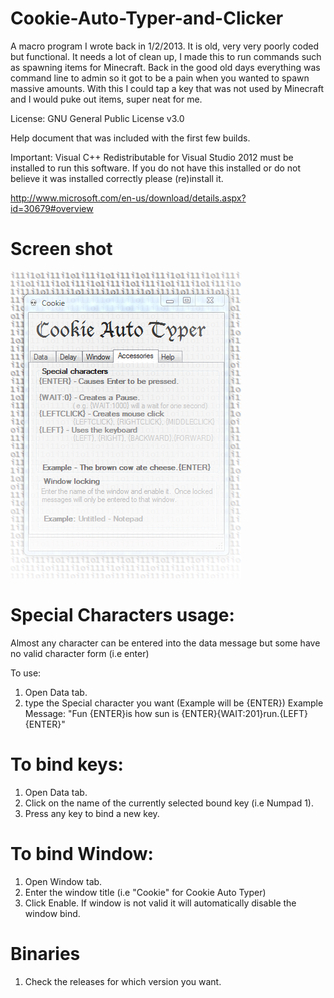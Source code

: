 # Cookie-Auto-Typer-and-Clicker
A macro program I wrote back in 1/2/2013. It is old, very very poorly coded but functional. It needs a lot of clean up, I made this to run commands such as spawning items for Minecraft. Back in the good old days everything was command line to admin so it got to be a pain when you wanted to spawn massive amounts. With this I could tap a key that was not used by Minecraft and I would puke out items, super neat for me. 



License: GNU General Public License v3.0

Help document that was included with the first few builds.

Important: Visual C++ Redistributable for Visual Studio 2012 must be installed to run this software. If you do not have this installed or do not believe it was installed correctly please (re)install it.

http://www.microsoft.com/en-us/download/details.aspx?id=30679#overview

# Screen shot
![Screen Shot](/Art/lgo%20for%20bandit.png "Screen shot")

# Special Characters usage:
Almost any character can be entered into the data message but some have no valid character form (i.e enter)
	
To use:
1. Open Data tab.
2. type the Special character you want (Example will be {ENTER})
Example Message: "Fun {ENTER}is how sun is {ENTER}{WAIT:201}run.{LEFT}{ENTER}"

# To bind keys:
1. Open Data tab.
2. Click on the name of the currently selected bound key (i.e Numpad 1).
3. Press any key to bind a new key.

# To bind Window:
1. Open Window tab.
2. Enter the window title (i.e "Cookie" for Cookie Auto Typer)
3. Click Enable. If window is not valid it will automatically disable the window bind. 
	
# Binaries
1. Check the releases for which version you want.
